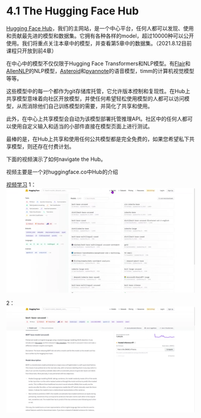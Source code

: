 # 4.1 The Hugging Face Hub

[Hugging Face Hub](https://huggingface.co/)，我们的主网站，是一个中心平台，任何人都可以发现、使用和贡献最先进的模型和数据集。它拥有各种各样的model，超过10000种可以公开使用。我们将重点关注本章中的模型，并查看第5章中的数据集。（2021.8.12目前课程只开放到前4章）

在中心中的模型不仅仅限于Hugging Face Transformers和NLP模型。有[Flair](https://github.com/flairNLP/flair)和[AllenNLP](https://github.com/allenai/allennlp)的NLP模型，[Asteroid](https://github.com/asteroid-team/asteroid)和[pyannote](https://github.com/pyannote/pyannote-audio)的语音模型，timm的计算机视觉模型等等。

这些模型中的每一个都作为git存储库托管，它允许版本控制和复现性。在Hub上共享模型意味着向社区开放模型，并使任何希望轻松使用模型的人都可以访问模型，从而消除他们自己训练模型的需要，并简化了共享和使用。

此外，在中心上共享模型会自动为该模型部署托管推理API。社区中的任何人都可以使用自定义输入和适当的小部件直接在模型页面上进行测试。

最棒的是，在Hub上共享和使用任何公共模型都是完全免费的，如果您希望私下共享模型，则还存在付费计划。

下面的视频演示了如何navigate the Hub。

视频主要是一个对huggingface.co中Hub的介绍

[视频学习](https://youtu.be/XvSGPZFEjDY)
1：
![](./MarkdownPictures/2021-08-12-10-17-05.png)

2：
![](./MarkdownPictures/2021-08-12-10-19-55.png)